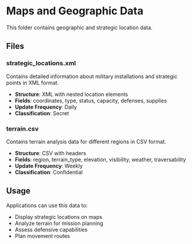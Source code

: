 # Maps and Geographic Data

This folder contains geographic and strategic location data.

## Files

### strategic_locations.xml
Contains detailed information about military installations and strategic points in XML format.
- **Structure**: XML with nested location elements
- **Fields**: coordinates, type, status, capacity, defenses, supplies
- **Update Frequency**: Daily
- **Classification**: Secret

### terrain.csv
Contains terrain analysis data for different regions in CSV format.
- **Structure**: CSV with headers  
- **Fields**: region, terrain_type, elevation, visibility, weather, traversability
- **Update Frequency**: Weekly
- **Classification**: Confidential

## Usage
Applications can use this data to:
- Display strategic locations on maps
- Analyze terrain for mission planning
- Assess defensive capabilities
- Plan movement routes